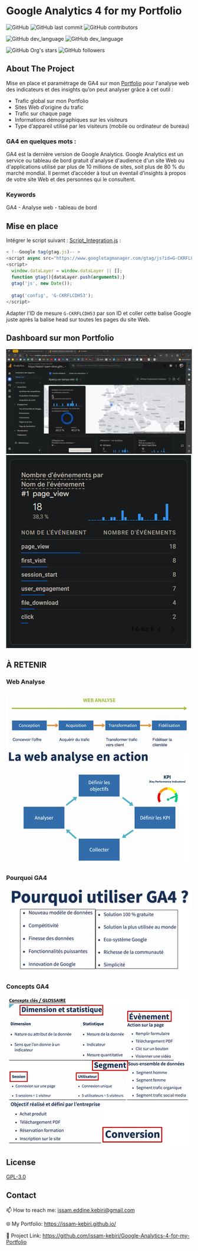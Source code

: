 # Google Analytics 4 for my Portfolio




![GitHub](https://img.shields.io/github/license/issam-kebiri/UniversityProjects?color=g&style=for-the-badge)
![GitHub last commit](https://img.shields.io/github/last-commit/issam-kebiri/UniversityProjects?color=red&style=for-the-badge)
![GitHub contributors](https://img.shields.io/github/contributors/issam-kebiri/UniversityProjects?color=yellow&style=for-the-badge)


![GitHub dev_language](https://img.shields.io/badge/GoogleAnalytics4-FF0000?style=flat&logo=google-analytics&logoColor=white)
![GitHub dev_language](https://img.shields.io/badge/JS-F1E758?style=flat&logo=javascript&logoColor=white)

![GitHub Org's stars](https://img.shields.io/github/stars/issam-kebiri?style=social)
![GitHub followers](https://img.shields.io/github/followers/issam-kebiri?style=social)




## About The Project
Mise en place et paramétrage de GA4 sur mon [Portfolio](https://issam-kebiri.github.io/) pour l'analyse web des indicateurs et des insights qu’on peut analyser grâce à cet outil :

- Trafic global sur mon Portfolio
- Sites Web d’origine du trafic
- Trafic sur chaque page
- Informations démographiques sur les visiteurs 
- Type d’appareil utilisé par les visiteurs (mobile ou ordinateur de bureau)

### GA4 en quelques mots : 
GA4 est la dernière version de Google Analytics. Google Analytics est un service ou tableau de bord gratuit d'analyse d'audience d'un site Web ou d'applications utilisé par plus de 10 millions de sites, soit plus de 80 % du marché mondial. Il permet d’accéder à tout un éventail d’insights à propos de votre site Web et des personnes qui le consultent.


### Keywords
GA4 - Analyse web - tableau de bord 



## Mise en place

Intégrer le script suivant : [Script_Integration.js](Script_Integration.js) :

```js
< !--Google tag(gtag.js)-- >
<script async src="https://www.googletagmanager.com/gtag/js?id=G-CKRFLCDH53"></script>
<script>
  window.dataLayer = window.dataLayer || [];
  function gtag(){dataLayer.push(arguments);}
  gtag('js', new Date());

  gtag('config', 'G-CKRFLCDH53');
</script>
```

Adapter l'ID de mesure ``G-CKRFLCDH53`` par son ID et coller cette balise Google juste après la balise head sur toutes les pages du site Web.



## Dashboard sur mon Portfolio
<img src="/Captures/Dashboard01.png">
<img src="/Captures/Dashboard02.png">



## À RETENIR

### Web Analyse
<img src="/Captures/WebAnalyse_GA4.png">
<img src="/Captures/WebAnalyseAction_GA4.png">

### Pourquoi GA4
<img src="/Captures/Pourquoi_GA4.png">

### Concepts GA4
<img src="/Captures/Concepts_GA4.png">





## License

[GPL-3.0](https://choosealicense.com/licenses/gpl-3.0/)


## Contact

📫 How to reach me: issam.eddine.kebiri@gmail.com

🌐 My Portfolio: <https://issam-kebiri.github.io/>

🔗 Project Link: <https://github.com/issam-kebiri/Google-Analytics-4-for-my-Portfolio>
